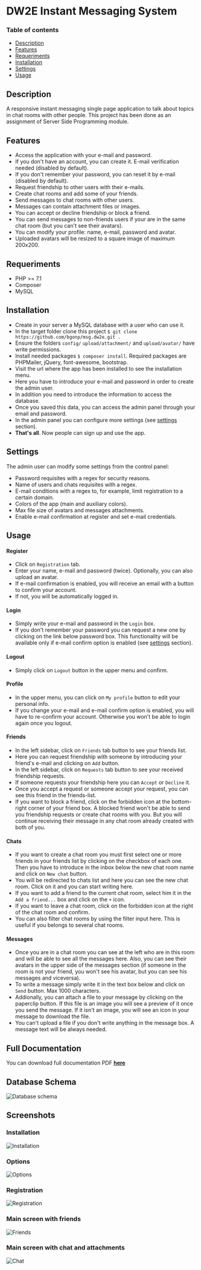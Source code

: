 # DW2E Instant Messaging System

### Table of contents
- [Description](#Description)
- [Features](#Features)
- [Requeriments](#Requeriments)
- [Installation](#Installation)
- [Settings](#Settings)
- [Usage](#Usage)


## Description

A responsive instant messaging single page application to talk about topics in chat rooms with other people. This project has been done as an assignment of Server Side Programming module.

## Features

- Access the application with your e-mail and password.
- If you don't have an account, you can create it. E-mail verification needed (disabled by default).
- If you don't remember your password, you can reset it by e-mail (disabled by default).
- Request friendship to other users with their e-mails.
- Create chat rooms and add some of your friends.
- Send messages to chat rooms with other users.
- Messages can contain attachment files or images.
- You can accept or decline friendship or block a friend.
- You can send messages to non-friends users if your are in the same chat room (but you can't see their avatars).
- You can modify your profile: name, e-mail, password and avatar.
- Uploaded avatars will be resized to a square image of maximum 200x200.

## Requeriments

- PHP >= 7.1
- Composer
- MySQL

## Installation

- Create in your server a MySQL database with a user who can use it.
- In the target folder clone this project `$ git clone https://github.com/bgonp/msg.dw2e.git .`
- Ensure the folders `config/` `upload/attachment/` and `upload/avatar/` have write permissions.
- Install needed packages `$ composer install`. Required packages are PHPMailer, jQuery, font-awesome, bootstrap.
- Visit the url where the app has been installed to see the installation menu.
- Here you have to introduce your e-mail and password in order to create the admin user.
- In addition you need to introduce the information to access the database.
- Once you saved this data, you can access the admin panel through your email and password.
- In the admin panel you can configure more settings (see [settings](#Settings) section).
- **That's all**. Now people can sign up and use the app.

## Settings

The admin user can modify some settings from the control panel:

- Password requisites with a regex for security reasons.
- Name of users and chats requisites with a regex.
- E-mail conditions with a regex to, for example, limit registration to a certain domain.
- Colors of the app (main and auxiliary colors).
- Max file size of avatars and messages attachments.
- Enable e-mail confirmation at register and set e-mail credentials.

## Usage

#### Register
- Click on `Registration` tab.
- Enter your name, e-mail and password (twice). Optionally, you can also upload an avatar.
- If e-mail confirmation is enabled, you will receive an email with a button to confirm your account.
- If not, you will be automatically logged in.

#### Login
- Simply write your e-mail and password in the `Login` box.
- If you don't remember your password you can request a new one by clicking on the link below password box. This functionality will be available only if e-mail confirm option is enabled (see [settings](#Settings) section).

#### Logout
- Simply click on `Logout` button in the upper menu and confirm.

#### Profile
- In the upper menu, you can click on `My profile` button to edit your personal info.
- If you change your e-mail and e-mail confirm option is enabled, you will have to re-confirm your account. Otherwise you won't be able to login again once you logout.

#### Friends
- In the left sidebar, click  on `Friends` tab button to see your friends list.
- Here you can request friendship with someone by introducing your friend's e-mail and clicking on `Add` button.
- In the left sidebar, click on `Requests` tab button to see your received friendship requests.
- If someone requests your friendship here you can `Accept` or `Decline` it.
- Once you accept a request or someone accept your request, you can see this friend in the friends-list.
- If you want to block a friend, click on the forbidden icon at the bottom-right corner of your friend box. A blocked friend won't be able to send you friendship requests or create chat rooms with you. But you will continue receiving their message in any chat room already created with both of you.

#### Chats
- If you want to create a chat room you must first select one or more friends in your friends list by clicking on the checkbox of each one. Then you have to introduce in the inbox below the new chat room name and click on `New chat` button.
- You will be redirected to chats list and here you can see the new chat room. Click on it and you can start writing here.
- If you want to add a friend to the current chat room, select him it in the `Add a friend...` box and click on the `+` icon.
- If you want to leave a chat room, click on the forbidden icon at the right of the chat room and confirm.
- You can also filter chat rooms by using the filter input here. This is useful if you belongs to several chat rooms.

#### Messages
- Once you are in a chat room you can see at the left who are in this room and will be able to see all the messages here. Also, you can see their avatars in the upper side of the messages section (if someone in the room is not your friend, you won't see his avatar, but you can see his messages and viceversa).
- To write a message simply write it in the text box below and click on `Send` button. Max 1000 characters.
- Addionally, you can attach a file to your message by clicking on the paperclip button. If this file is an image you will see a preview of it once you send the message. If it isn't an image, you will see an icon in your message to download the file.
- You can't upload a file if you don't write anything in the message box. A message text will be always needed.

## Full Documentation

You can download full documentation PDF [**here**](https://raw.githubusercontent.com/bgonp/msg.dw2e/master/doc/DW2E%20MSG.png)

## Database Schema

![Database schema](https://raw.githubusercontent.com/bgonp/msg.dw2e/master/doc/db_schema.png)

## Screenshots

### Installation
![Installation](https://raw.githubusercontent.com/bgonp/msg.dw2e/master/doc/02_install_fill.png)

### Options
![Options](https://raw.githubusercontent.com/bgonp/msg.dw2e/master/doc/05_options.png)

### Registration
![Registration](https://raw.githubusercontent.com/bgonp/msg.dw2e/master/doc/07_register_fill.png)

### Main screen with friends
![Friends](https://raw.githubusercontent.com/bgonp/msg.dw2e/master/doc/12_friends.png)

### Main screen with chat and attachments
![Chat](https://raw.githubusercontent.com/bgonp/msg.dw2e/master/doc/16_chat_attachments.png)
